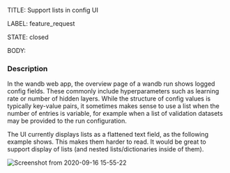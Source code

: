 TITLE:
Support lists in config UI

LABEL:
feature_request

STATE:
closed

BODY:
### Description

In the wandb web app, the overview page of a wandb run shows logged config fields. These commonly include hyperparameters such as learning rate or number of hidden layers. While the structure of config values is typically key-value pairs, it sometimes makes sense to use a list when the number of entries is variable, for example when a list of validation datasets may be provided to the run configuration.

The UI currently displays lists as a flattened text field, as the following example shows. This makes them harder to read. It would be great to support display of lists (and nested lists/dictionaries inside of them).


![Screenshot from 2020-09-16 15-55-22](https://user-images.githubusercontent.com/10535711/93401160-671b8280-f836-11ea-80aa-5faf9bf7e473.png)



